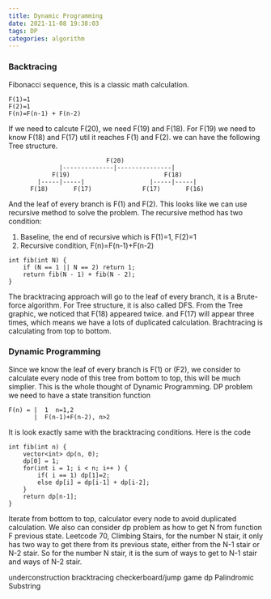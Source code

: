 ```yaml
---
title: Dynamic Programming
date: 2021-11-08 19:38:03
tags: DP
categories: algorithm
---
```


### Backtracing
Fibonacci sequence, this is a classic math calculation.
```
F(1)=1
F(2)=1
F(n)=F(n-1) + F(n-2)
```
If we need to calcute F(20), we need F(19) and F(18). For F(19) we need to know F(18) and F(17) util it reaches F(1) and F(2). we can have the following Tree structure.
```
                           F(20)
              |--------------|---------------|
            F(19)                          F(18)
        |-----|-----|                  |-----|-----|
      F(18)       F(17)              F(17)       F(16)
```
And the leaf of every branch is F(1) and F(2). This looks like we can use recursive method to solve the problem. The recursive method has two condition:
1. Baseline, the end of recursive which is F(1)=1, F(2)=1
2. Recursive condition, F(n)=F(n-1)+F(n-2)
```
int fib(int N) {
    if (N == 1 || N == 2) return 1;
    return fib(N - 1) + fib(N - 2);
}
```
The bracktracing approach will go to the leaf of every branch, it is a Brute-force algorithm. For Tree structure, it is also called DFS. From the Tree graphic, we noticed that F(18) appeared twice. and F(17) will appear three times, which means we have a lots of duplicated calculation. Brachtracing is calculating from top to bottom.

### Dynamic Programming
Since we know the leaf of every branch is F(1) or (F2), we consider to calculate every node of this tree from bottom to top, this will be much simplier. This is the whole thought of Dynamic Programming. DP problem we need to have a state transition function
```
F(n) = |  1  n=1,2
       |  F(n-1)+F(n-2), n>2
```
It is look exactly same with the bracktracing conditions. Here is the code
```
int fib(int n) {
    vector<int> dp(n, 0);
    dp[0] = 1;
    for(int i = 1; i < n; i++ ) {
        if( i == 1) dp[1]=2;
        else dp[i] = dp[i-1] + dp[i-2];
    }
    return dp[n-1];
}
```
Iterate from bottom to top, calculator every node to avoid duplicated calculation. We also can consider dp problem as how to get N from function F previous state. Leetcode 70, Climbing Stairs, for the number N stair, it only has two way to get there from its previous state, either from the N-1 stair or N-2 stair. So for the number N stair, it is the sum of ways to get to N-1 stair and ways of N-2 stair.

underconstruction
bracktracing checkerboard/jump game
dp Palindromic Substring
